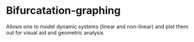 # Bifurcatation-graphing
Allows one to model dynamic systems (linear and non-linear) and plot them out for visual aid and geometric analysis
